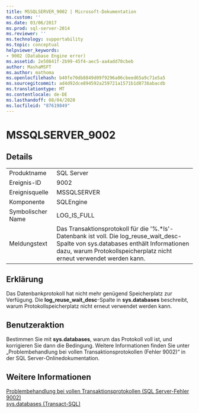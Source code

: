 ```yaml
---
title: MSSQLSERVER_9002 | Microsoft-Dokumentation
ms.custom: ''
ms.date: 03/06/2017
ms.prod: sql-server-2014
ms.reviewer: ''
ms.technology: supportability
ms.topic: conceptual
helpviewer_keywords:
- 9002 (Database Engine error)
ms.assetid: 2e50841f-2b99-45f4-aec5-aa4add70cbeb
author: MashaMSFT
ms.author: mathoma
ms.openlocfilehash: b40fe70db8849d09f9296a06cbeed65a9c71e5a5
ms.sourcegitcommit: ad4d92dce894592a259721a1571b1d8736abacdb
ms.translationtype: MT
ms.contentlocale: de-DE
ms.lasthandoff: 08/04/2020
ms.locfileid: "87619849"
---
```

# <a name="mssqlserver_9002"></a>MSSQLSERVER_9002
    
## <a name="details"></a>Details  
  
|||  
|-|-|  
|Produktname|SQL Server|  
|Ereignis-ID|9002|  
|Ereignisquelle|MSSQLSERVER|  
|Komponente|SQLEngine|  
|Symbolischer Name|LOG_IS_FULL|  
|Meldungstext|Das Transaktionsprotokoll für die '%.*ls'-Datenbank ist voll. Die log_reuse_wait_desc-Spalte von sys.databases enthält Informationen dazu, warum Protokollspeicherplatz nicht erneut verwendet werden kann.|  
  
## <a name="explanation"></a>Erklärung  
 Das Datenbankprotokoll hat nicht mehr genügend Speicherplatz zur Verfügung. Die **log_reuse_wait_desc**-Spalte in **sys.databases** beschreibt, warum Protokollspeicherplatz nicht erneut verwendet werden kann.  
  
## <a name="user-action"></a>Benutzeraktion  
 Bestimmen Sie mit **sys.databases**, warum das Protokoll voll ist, und korrigieren Sie dann die Bedingung. Weitere Informationen finden Sie unter „Problembehandlung bei vollen Transaktionsprotokollen (Fehler 9002)“ in der SQL Server-Onlinedokumentation.  
  
## <a name="see-also"></a>Weitere Informationen  
 [Problembehandlung bei vollen Transaktionsprotokollen &#40;SQL Server-Fehler 9002&#41;](../logs/troubleshoot-a-full-transaction-log-sql-server-error-9002.md)   
 [sys.databases &#40;Transact-SQL&#41;](/sql/relational-databases/system-catalog-views/sys-databases-transact-sql)  
  
  

